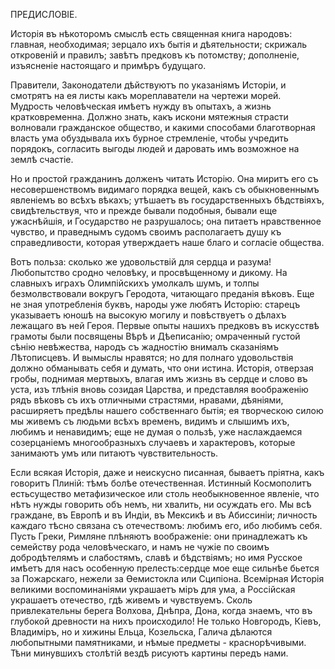 ПРЕДИСЛОВІЕ.

Исторія въ нѣкоторомъ смыслѣ есть священная книга народовъ: главная, необходимая; зерцало ихъ бытія и дѣятельности; скрижаль откровеній и правилъ; завѣтъ предковъ къ потомству; дополненіе, изъясненіе настоящаго и примѣръ будущаго.

Правители, Законодатели дѣйствуютъ по указаніямъ Исторіи, и смотрятъ на ея листы какъ мореплаватели на чертежи морей. Мудрость человѣческая имѣетъ нужду въ опытахъ, а жизнь кратковременна. Должно знать, какъ искони мятежныя страсти волновали гражданское общество, и какими способами благотворная власть ума обуздывала ихъ бурное стремленіе, чтобы учредить порядокъ, согласить выгоды людей и даровать имъ возможное на землѣ счастіе. 

Но и простой гражданинъ долженъ читать Исторію. Она миритъ его съ несовершенствомъ видимаго порядка вещей, какъ съ обыкновеннымъ явленіемъ во всѣхъ вѣкахъ; утѣшаетъ въ государственныхъ бѣдствіяхъ, свидѣтельствуя, что и прежде бывали подобныя, бывали еще ужаснѣйшія, и Государство не разрушалось; она питаетъ нравственное чувство, и праведнымъ судомъ своимъ располагаетъ душу къ справедливости, которая утверждаетъ наше благо и согласіе общества. 

Вотъ польза: сколько же удовольствій для сердца и разума! Любопытство сродно человѣку, и просвѣщенному и дикому. На славныхъ играхъ Олимпійскихъ умолкалъ шумъ, и толпы безмолвствовали вокругъ Геродота, читающаго преданія вѣковъ. Еще не зная употребленія буквъ, народы уже любятъ Исторію: старецъ указываетъ юношѣ на высокую могилу и повѣствуетъ о дѣлахъ лежащаго въ ней Героя. Первые опыты нашихъ предковъ въ искусствѣ грамоты были посвящены Вѣрѣ и Дѣеписанію; омраченный густой сѣнію невѣжества, народъ съ жадностію внималъ сказаніямъ Лѣтописцевъ. И вымыслы нравятся; но для полнаго удовольствія должно обманывать себя и думать, что они истина. Исторія, отверзая гробы, поднимая мертвыхъ, влагая имъ жизнь въ сердце и слово въ уста, изъ тлѣнія вновь созидая Царства, и представляя воображенію рядъ вѣковъ съ ихъ отличными страстями, нравами, дѣяніями, расширяетъ предѣлы нашего собственнаго бытія; ея творческою силою мы живемъ съ людьми всѣхъ временъ, видимъ и слышимъ ихъ, любимъ и ненавидимъ; еще не думая о пользѣ, уже наслаждаемся созерцаніемъ многообразныхъ случаевъ и характеровъ, которые занимаютъ умъ или питаютъ чувствительность.

Если всякая Исторія, даже и неискусно писанная, бываетъ пріятна, какъ говоритъ ​Плиній​: ​тѣмъ​ болѣе отечественная. Истинный Космополитъ ​есть​ существо метафизическое или столь необыкновенное явленіе, что нѣтъ нужды говорить объ ​немъ​, ни хвалить, ни осуждать его. Мы ​всѣ​ граждане, въ Европѣ и въ Индіи, въ Мексикѣ и въ Абиссиніи; личность каждаго тѣсно связана съ отечествомъ: любимъ его, ибо любимъ себя. Пусть Греки, Римляне плѣняютъ воображеніе: ​они​ принадлежатъ къ семейству рода человѣческаго, и намъ не чужіе по своимъ добродѣтелямъ и слабостямъ, славѣ и бѣдствіямъ; но имя Русское имѣетъ для насъ особенную прелесть: ​сердце​ мое еще сильнѣе бьется за ​Пожарскаго​, нежели за Ѳемистокла или Сципіона. Всемірная Исторія великими воспоминаніями украшаетъ ​міръ​ для ума, а Россійская украшаетъ отечество, гдѣ живемъ и чувствуемъ. Сколь привлекательны берега Волхова, Днѣпра, Дона, когда знаемъ, что въ глубокой древности на нихъ происходило! Не только Новгородъ, Кіевъ, Владиміръ, но и хижины Ельца, ​Козельска​, ​Галича​ дѣлаются любопытными памятниками, и ​нѣмые​ предметы - краснорѣчивыми. Тѣни минувшихъ столѣтій вездѣ рисуютъ картины передъ нами. 
